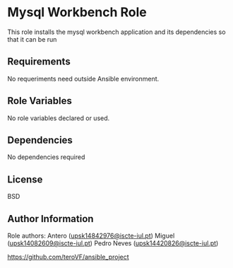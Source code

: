 Mysql Workbench Role
=========

This role installs the mysql workbench application and its dependencies so that it can be run

Requirements
------------

No requeriments need outside Ansible environment.

Role Variables
--------------

No role variables declared or used.

Dependencies
------------
No dependencies required

License
-------

BSD

Author Information
------------------

Role authors:
Antero (upsk14842976@iscte-iul.pt)
Miguel (upsk14082609@iscte-iul.pt)
Pedro Neves (upsk14420826@iscte-iul.pt)

https://github.com/teroVF/ansible_project
